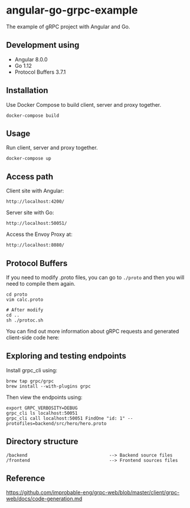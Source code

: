 # angular-go-grpc-example

The example of gRPC project with Angular and Go.

## Development using

* Angular 8.0.0
* Go 1.12
* Protocol Buffers 3.7.1


## Installation

Use Docker Compose to build client, server and proxy together.

    docker-compose build


## Usage

Run client, server and proxy together.

    docker-compose up
    
## Access path

Client site with Angular:

    http://localhost:4200/

Server site with Go:

    http://localhost:50051/

Access the Envoy Proxy at:

    http://localhost:8080/

## Protocol Buffers

If you need to modify .proto files, you can go to `./proto` and then you will need to compile them again.

    cd proto
    vim calc.proto
    
    # After modify
    cd ..
    sh ./protoc.sh

You can find out more information about gRPC requests and generated client-side code here:

    


## Exploring and testing endpoints

Install grpc_cli using:

    brew tap grpc/grpc
    brew install --with-plugins grpc

Then view the endpoints using:

    export GRPC_VERBOSITY=DEBUG
    grpc_cli ls localhost:50051
    grpc_cli call localhost:50051 FindOne "id: 1" --protofiles=backend/src/hero/hero.proto


## Directory structure

    /backend                               --> Backend source files
    /frontend                              --> Frontend sources files


## Reference

https://github.com/improbable-eng/grpc-web/blob/master/client/grpc-web/docs/code-generation.md

